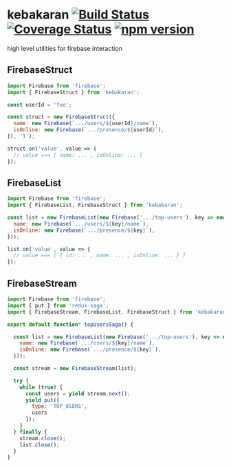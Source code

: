 # kebakaran [![Build Status](https://travis-ci.org/barbuza/kebakaran.svg?branch=master)](https://travis-ci.org/barbuza/kebakaran) [![Coverage Status](https://coveralls.io/repos/github/barbuza/kebakaran/badge.svg?branch=master)](https://coveralls.io/github/barbuza/kebakaran?branch=master) [![npm version](https://badge.fury.io/js/kebakaran.svg)](https://badge.fury.io/js/kebakaran)

high level utilities for firebase interaction

## FirebaseStruct

```js
import Firebase from 'firebase';
import { FirebaseStruct } from 'kebakaran';

const userId = 'foo';

const struct = new FirebaseStruct({
  name: new Firebase(`.../users/${userId}/name`),
  isOnline: new Firebase(`.../presence/${userId}`),
}), '1');

struct.on('value', value => {
  // value === { name: ... , isOnline: ... }
});
```

## FirebaseList

```js
import Firebase from 'firebase';
import { FirebaseList, FirebaseStruct } from 'kebakaran';

const list = new FirebaseList(new Firebase('.../top-users'), key => new FirebaseStruct({
  name: new Firebase(`.../users/${key}/name`),
  isOnline: new Firebase(`.../presence/${key}`),
}));

list.on('value', value => {
  // value === [ { id: ... , name: ... , isOnline: ... } ]
});
```

## FirebaseStream
```js
import Firebase from 'firebase';
import { put } from 'redux-saga';
import { FirebaseStream, FirebaseList, FirebaseStruct } from 'kebakaran';

export default function* topUsersSaga() {

  const list = new FirebaseList(new Firebase('.../top-users'), key => new FirebaseStruct({
    name: new Firebase(`.../users/${key}/name`),
    isOnline: new Firebase(`.../presence/${key}`),
  }));

  const stream = new FirebaseStream(list);

  try {
    while (true) {
      const users = yield stream.next();
      yield put({
        type: 'TOP_USERS',
        users
      });
    }
  } finally {
    stream.close();
    list.close();
  }
}
```
